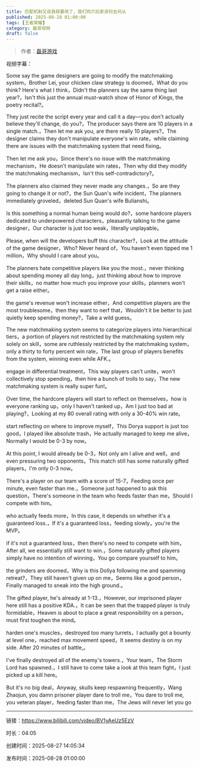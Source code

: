 ```yaml
---
title: 匹配机制又双叒叕要改了，我们鸡爪玩家该何去何从
published: 2025-08-28 01:00:00
tags: [王者荣耀]
category: 磊哥视频
draft: false
---
```



> 作者：[磊哥游戏](https://space.bilibili.com/268941858?spm_id_from=333.788.upinfo.head.click)

视频字幕：

Some say the game designers are going to modify the matchmaking system，Brother Lei, your chicken claw strategy is doomed，What do you think? Here's what I think，Didn't the planners say the same thing last year?，Isn't this just the annual must-watch show of Honor of Kings, the poetry recital?。

They just recite the script every year and call it a day—you don't actually believe they'll change, do you?，The producer says there are 10 players in a single match.，Then let me ask you, are there really 10 players?，The designer claims they don't manipulate everyone's win rate，while claiming there are issues with the matchmaking system that need fixing。

Then let me ask you，Since there's no issue with the matchmaking mechanism，He doesn't manipulate win rates，Then why did they modify the matchmaking mechanism，Isn't this self-contradictory?。

The planners also claimed they never made any changes.，So are they going to change it or not?，the Sun Quan's wife incident，The planners immediately groveled，deleted Sun Quan's wife Bulianshi。

Is this something a normal human being would do?，some hardcore players dedicated to underpowered characters，pleasantly talking to the game designer，Our character is just too weak，literally unplayable。

Please, when will the developers buff this character?，Look at the attitude of the game designer，Who? Never heard of，You haven't even tipped me 1 million，Why should I care about you。

The planners hate competitive players like you the most.，never thinking about spending money all day long，just thinking about how to improve their skills，no matter how much you improve your skills，planners won't get a raise either。

the game's revenue won't increase either，And competitive players are the most troublesome，then they want to nerf that，Wouldn't it be better to just quietly keep spending money?，Take a wild guess。

The new matchmaking system seems to categorize players into hierarchical tiers，a portion of players not restricted by the matchmaking system rely solely on skill，some are ruthlessly restricted by the matchmaking system，only a thirty to forty percent win rate，The last group of players benefits from the system, winning even while AFK.。

engage in differential treatment，This way players can't unite，won't collectively stop spending，then hire a bunch of trolls to say，The new matchmaking system is really super fun!。

Over time, the hardcore players will start to reflect on themselves，how is everyone ranking up，only I haven't ranked up，Am I just too bad at playing?，Looking at my 80 overall rating with only a 30-40% win rate。

start reflecting on where to improve myself，This Dorya support is just too good，I played like absolute trash，He actually managed to keep me alive，Normally I would be 0-3 by now。

At this point, I would already be 0-3，Not only am I alive and well，and even pressuring two opponents，This match still has some naturally gifted players，I'm only 0-3 now。

There's a player on our team with a score of 15-7，Feeding once per minute, even faster than me.，Someone just happened to ask this question，There's someone in the team who feeds faster than me，Should I compete with him。

who actually feeds more，In this case, it depends on whether it's a guaranteed loss.，If it's a guaranteed loss，feeding slowly，you're the MVP。

if it's not a guaranteed loss，then there's no need to compete with him，After all, we essentially still want to win.，Some naturally gifted players simply have no intention of winning，You go compare yourself to him。

the grinders are doomed，Why is this Dollya following me and spamming retreat?，They still haven't given up on me，Seems like a good person，Finally managed to sneak into the high ground.。

The gifted player, he's already at 1-13.，However, our imprisoned player here still has a positive KDA.，It can be seen that the trapped player is truly formidable，Heaven is about to place a great responsibility on a person，must first toughen the mind。

harden one's muscles，destroyed too many turrets，I actually got a bounty at level one，reached max movement speed，It seems destiny is on my side. After 20 minutes of battle,。

I've finally destroyed all of the enemy's towers.，Your team，The Storm Lord has spawned.，I still have to come take a look at this team fight，I just picked up a kill here。

But it's no big deal，Anyway, skulls keep respawning frequently，Wang Zhaojun, you damn prisoner player dare to troll me，You dare to troll me, you veteran player，feeding faster than me，The Jews will never let you go

---

链接：https://www.bilibili.com/video/BV1yAeUz5EzV

时长：04:05

创建时间：2025-08-27 14:05:34

发布时间：2025-08-28 01:00:00

